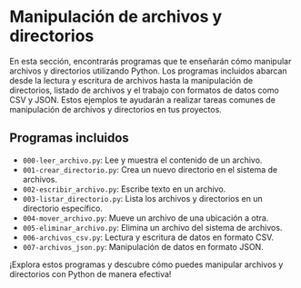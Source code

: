 # Manipulación de archivos y directorios

En esta sección, encontrarás programas que te enseñarán cómo manipular archivos y directorios utilizando Python. Los programas incluidos abarcan desde la lectura y escritura de archivos hasta la manipulación de directorios, listado de archivos y el trabajo con formatos de datos como CSV y JSON. Estos ejemplos te ayudarán a realizar tareas comunes de manipulación de archivos y directorios en tus proyectos.

## Programas incluidos

- `000-leer_archivo.py`: Lee y muestra el contenido de un archivo.
- `001-crear_directorio.py`: Crea un nuevo directorio en el sistema de archivos.
- `002-escribir_archivo.py`: Escribe texto en un archivo.
- `003-listar_directorio.py`: Lista los archivos y directorios en un directorio específico.
- `004-mover_archivo.py`: Mueve un archivo de una ubicación a otra.
- `005-eliminar_archivo.py`: Elimina un archivo del sistema de archivos.
- `006-archivos_csv.py`: Lectura y escritura de datos en formato CSV.
- `007-archivos_json.py`: Manipulación de datos en formato JSON.

¡Explora estos programas y descubre cómo puedes manipular archivos y directorios con Python de manera efectiva!
